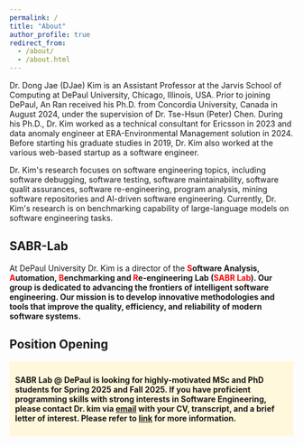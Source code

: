 ```yaml
---
permalink: /
title: "About"
author_profile: true
redirect_from: 
  - /about/
  - /about.html
---
```


Dr. Dong Jae (DJae) Kim is an Assistant Professor at the Jarvis School of Computing at DePaul University, Chicago, Illinois, USA. Prior to joining DePaul, An Ran received his Ph.D. from Concordia University, Canada in August 2024, under the supervision of Dr. Tse-Hsun (Peter) Chen. During his Ph.D., Dr. Kim worked as a technical consultant for Ericsson in 2023 and data anomaly engineer at ERA-Environmental Management solution in 2024. Before starting his graduate studies in 2019, Dr. Kim also worked at the various web-based startup as a software engineer.

Dr. Kim's research focuses on software engineering topics, including software debugging, software testing, software maintainability, software qualit assurances, software re-engineering, program analysis, mining software repositories and AI-driven software engineering. Currently, Dr. Kim's research is on benchmarking capability of large-language models on software engineering tasks. 

## SABR-Lab ##
At DePaul University Dr. Kim is a director of the <b><font color='red'>S</font><b/>oftware Analysis, <b><font color='red'>A</font><b/>utomation, <b><font color='red'>B</font><b/>enchmarking and <b><font color='red'>R</font><b/>e-engineering Lab (<b><font color='red'>SABR Lab</font><b/>). Our group is dedicated to advancing the frontiers of intelligent software engineering. Our mission is to develop innovative methodologies and tools that improve the quality, efficiency, and reliability of modern software systems.

## Position Opening ##
  <div style="background-color:cornsilk; padding: 10px;"> 

SABR Lab @ DePaul is looking for highly-motivated MSc and PhD students for Spring 2025 and Fall 2025. If you have proficient programming skills with strong interests in Software Engineering, please contact Dr. kim via <a href="mailto:dkim121@depaul.edu">email</a> with your CV, transcript, and a brief letter of interest. Please refer to
<a href="https://professordjkim.github.io//opening/">link</a> for more information.
   </div>





